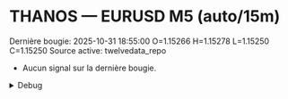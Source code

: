 # THANOS — EURUSD M5 (auto/15m)
Dernière bougie: 2025-10-31 18:55:00  O=1.15266  H=1.15278  L=1.15250  C=1.15250
Source active: twelvedata_repo

- Aucun signal sur la dernière bougie.

<details><summary>Debug</summary>

- TD_API_KEY manquant.

</details>